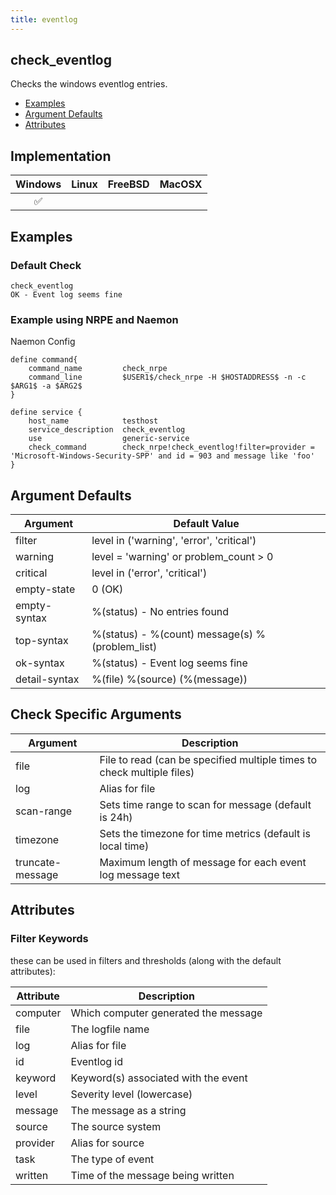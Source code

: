 ```yaml
---
title: eventlog
---
```


## check_eventlog

Checks the windows eventlog entries.

- [Examples](#examples)
- [Argument Defaults](#argument-defaults)
- [Attributes](#attributes)

## Implementation

| Windows            | Linux | FreeBSD | MacOSX |
|:------------------:|:-----:|:-------:|:------:|
| :white_check_mark: |       |         |        |

## Examples

### Default Check

    check_eventlog
    OK - Event log seems fine

### Example using NRPE and Naemon

Naemon Config

    define command{
        command_name         check_nrpe
        command_line         $USER1$/check_nrpe -H $HOSTADDRESS$ -n -c $ARG1$ -a $ARG2$
    }

    define service {
        host_name            testhost
        service_description  check_eventlog
        use                  generic-service
        check_command        check_nrpe!check_eventlog!filter=provider = 'Microsoft-Windows-Security-SPP' and id = 903 and message like 'foo'
    }

## Argument Defaults

| Argument      | Default Value                                  |
| ------------- | ---------------------------------------------- |
| filter        | level in ('warning', 'error', 'critical')      |
| warning       | level = 'warning' or problem_count > 0         |
| critical      | level in ('error', 'critical')                 |
| empty-state   | 0 (OK)                                         |
| empty-syntax  | %(status) - No entries found                    |
| top-syntax    | %(status) - %(count) message(s) %(problem_list) |
| ok-syntax     | %(status) - Event log seems fine                |
| detail-syntax | %(file) %(source) (%(message))                 |

## Check Specific Arguments

| Argument         | Description                                                            |
| ---------------- | ---------------------------------------------------------------------- |
| file             | File to read (can be specified multiple times to check multiple files) |
| log              | Alias for file                                                         |
| scan-range       | Sets time range to scan for message (default is 24h)                   |
| timezone         | Sets the timezone for time metrics (default is local time)             |
| truncate-message | Maximum length of message for each event log message text              |

## Attributes

### Filter Keywords

these can be used in filters and thresholds (along with the default attributes):

| Attribute | Description                          |
| --------- | ------------------------------------ |
| computer  | Which computer generated the message |
| file      | The logfile name                     |
| log       | Alias for file                       |
| id        | Eventlog id                          |
| keyword   | Keyword(s) associated with the event |
| level     | Severity level (lowercase)           |
| message   | The message as a string              |
| source    | The source system                    |
| provider  | Alias for source                     |
| task      | The type of event                    |
| written   | Time of the message being written    |
